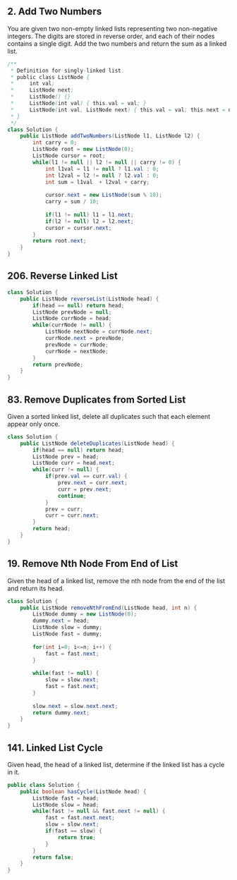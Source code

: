 ## 2. Add Two Numbers
You are given two non-empty linked lists representing two non-negative integers. The digits are stored in reverse order, and each of their nodes contains a single digit. Add the two numbers and return the sum as a linked list.
```java
/**
 * Definition for singly-linked list.
 * public class ListNode {
 *     int val;
 *     ListNode next;
 *     ListNode() {}
 *     ListNode(int val) { this.val = val; }
 *     ListNode(int val, ListNode next) { this.val = val; this.next = next; }
 * }
 */
class Solution {
    public ListNode addTwoNumbers(ListNode l1, ListNode l2) {
        int carry = 0;
        ListNode root = new ListNode(0);
        ListNode cursor = root;
        while(l1 != null || l2 != null || carry != 0) {
            int l1val = l1 != null ? l1.val : 0;
            int l2val = l2 != null ? l2.val : 0;
            int sum = l1val  + l2val + carry;
            
            cursor.next = new ListNode(sum % 10);
            carry = sum / 10;
            
            if(l1 != null) l1 = l1.next;
            if(l2 != null) l2 = l2.next;
            cursor = cursor.next;
        }
        return root.next;
    }
}
```

## 206. Reverse Linked List
```java
class Solution {
    public ListNode reverseList(ListNode head) {
        if(head == null) return head;
        ListNode prevNode = null;
        ListNode currNode = head;
        while(currNode != null) {
            ListNode nextNode = currNode.next;
            currNode.next = prevNode;
            prevNode = currNode;
            currNode = nextNode;
        }
        return prevNode;
    }
}
```

## 83. Remove Duplicates from Sorted List
Given a sorted linked list, delete all duplicates such that each element appear only once.
```java
class Solution {
    public ListNode deleteDuplicates(ListNode head) {
        if(head == null) return head;
        ListNode prev = head;
        ListNode curr = head.next;
        while(curr != null) {
            if(prev.val == curr.val) {
                prev.next = curr.next;
                curr = prev.next;
                continue;
            }
            prev = curr;
            curr = curr.next;
        }
        return head;
    }
}
```
## 19. Remove Nth Node From End of List
Given the head of a linked list, remove the nth node from the end of the list and return its head.
```java
class Solution {
    public ListNode removeNthFromEnd(ListNode head, int n) {
        ListNode dummy = new ListNode(0);
        dummy.next = head;
        ListNode slow = dummy;
        ListNode fast = dummy;
        
        for(int i=0; i<=n; i++) {
            fast = fast.next;
        }
        
        while(fast != null) {
            slow = slow.next;
            fast = fast.next;
        }
        
        slow.next = slow.next.next;
        return dummy.next;
    }
}
```

## 141. Linked List Cycle
Given head, the head of a linked list, determine if the linked list has a cycle in it.
```java
public class Solution {
    public boolean hasCycle(ListNode head) {
        ListNode fast = head;
        ListNode slow = head;
        while(fast != null && fast.next != null) {
            fast = fast.next.next;
            slow = slow.next;
            if(fast == slow) {
                return true;
            }
        }
        return false;
    }
}
```